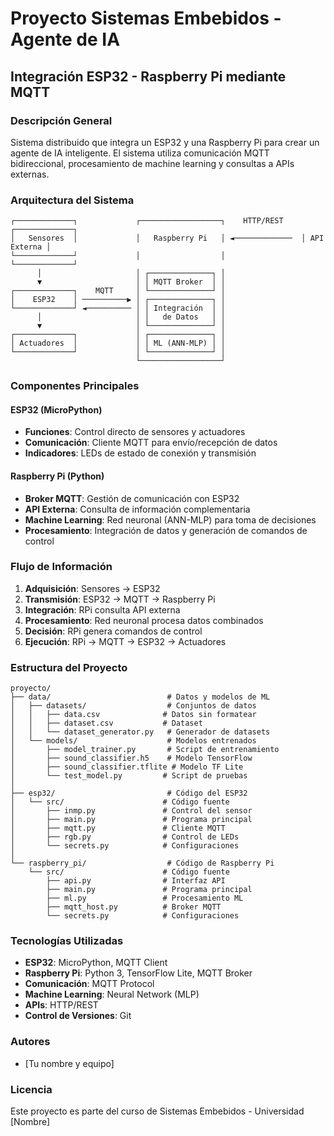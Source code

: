 # Proyecto Sistemas Embebidos - Agente de IA
## Integración ESP32 - Raspberry Pi mediante MQTT

### Descripción General
Sistema distribuido que integra un ESP32 y una Raspberry Pi para crear un agente de IA inteligente. El sistema utiliza comunicación MQTT bidireccional, procesamiento de machine learning y consultas a APIs externas.

### Arquitectura del Sistema

```
┌─────────────┐             ┌──────────────────┐    HTTP/REST    ┌─────────────┐
│   Sensores  │             │   Raspberry Pi   │ ◄─────────────  │ API Externa │
└─────────────┘             │                  │                 └─────────────┘
      │                     │ ┌──────────────┐ │
      ▼                     │ │ MQTT Broker  │ │
┌─────────────┐    MQTT     │ └──────────────┘ │
│    ESP32    │ ──────────▶ │ ┌──────────────┐ │
└─────────────┘ ◄────────── │ │ Integración  │ │
      │                     │ │   de Datos   │ │
      ▼                     │ └──────────────┘ │
┌─────────────┐             │ ┌──────────────┐ │
│ Actuadores  │             │ │ ML (ANN-MLP) │ │
└─────────────┘             │ └──────────────┘ │
                            └──────────────────┘
```

### Componentes Principales

#### ESP32 (MicroPython)
- **Funciones**: Control directo de sensores y actuadores
- **Comunicación**: Cliente MQTT para envío/recepción de datos
- **Indicadores**: LEDs de estado de conexión y transmisión

#### Raspberry Pi (Python)
- **Broker MQTT**: Gestión de comunicación con ESP32
- **API Externa**: Consulta de información complementaria
- **Machine Learning**: Red neuronal (ANN-MLP) para toma de decisiones
- **Procesamiento**: Integración de datos y generación de comandos de control

### Flujo de Información

1. **Adquisición**: Sensores → ESP32
2. **Transmisión**: ESP32 → MQTT → Raspberry Pi
3. **Integración**: RPi consulta API externa
4. **Procesamiento**: Red neuronal procesa datos combinados
5. **Decisión**: RPi genera comandos de control
6. **Ejecución**: RPi → MQTT → ESP32 → Actuadores

### Estructura del Proyecto

```
proyecto/
├── data/                          # Datos y modelos de ML
│   ├── datasets/                  # Conjuntos de datos
│   │   ├── data.csv              # Datos sin formatear
│   │   ├── dataset.csv           # Dataset
│   │   └── dataset_generator.py   # Generador de datasets
│   └── models/                    # Modelos entrenados
│       ├── model_trainer.py       # Script de entrenamiento
│       ├── sound_classifier.h5    # Modelo TensorFlow
│       ├── sound_classifier.tflite # Modelo TF Lite
│       └── test_model.py         # Script de pruebas
│
├── esp32/                         # Código del ESP32
│   └── src/                      # Código fuente
│       ├── inmp.py               # Control del sensor
│       ├── main.py               # Programa principal
│       ├── mqtt.py               # Cliente MQTT
│       ├── rgb.py                # Control de LEDs
│       └── secrets.py            # Configuraciones
│
└── raspberry_pi/                  # Código de Raspberry Pi
    └── src/                      # Código fuente
        ├── api.py                # Interfaz API
        ├── main.py               # Programa principal
        ├── ml.py                 # Procesamiento ML
        ├── mqtt_host.py          # Broker MQTT
        └── secrets.py            # Configuraciones
```


### Tecnologías Utilizadas

- **ESP32**: MicroPython, MQTT Client
- **Raspberry Pi**: Python 3, TensorFlow Lite, MQTT Broker
- **Comunicación**: MQTT Protocol
- **Machine Learning**: Neural Network (MLP)
- **APIs**: HTTP/REST
- **Control de Versiones**: Git


### Autores

- [Tu nombre y equipo]

### Licencia

Este proyecto es parte del curso de Sistemas Embebidos - Universidad [Nombre]